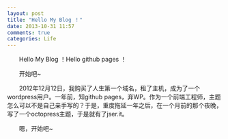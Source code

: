 ```yaml
---
layout: post
title: "Hello My Blog ！"
date: 2013-10-31 11:57
comments: true
categories: Life
---
```

&emsp;&emsp;Hello My Blog ！Hello github pages ！

&emsp;&emsp;开始吧~
<!--more-->
&emsp;&emsp;2012年12月12日，我购买了人生第一个域名，租了主机，成为了一个wordpress用户。一年前，知github pages，弃WP。作为一个前端工程师，主题怎么可以不是自己亲手写的？于是，重度拖延一年之后，在一个月前的那个夜晚，写了一个octopress主题，于是就有了jser.it。

&emsp;&emsp;嗯，开始吧~
